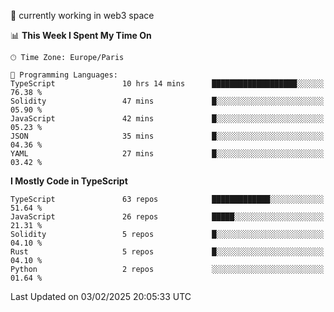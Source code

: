 🔭 currently working in web3 space

<!--START_SECTION:waka-->
📊 **This Week I Spent My Time On** 

```text
🕑︎ Time Zone: Europe/Paris

💬 Programming Languages: 
TypeScript               10 hrs 14 mins      ███████████████████░░░░░░   76.38 % 
Solidity                 47 mins             █░░░░░░░░░░░░░░░░░░░░░░░░   05.90 % 
JavaScript               42 mins             █░░░░░░░░░░░░░░░░░░░░░░░░   05.23 % 
JSON                     35 mins             █░░░░░░░░░░░░░░░░░░░░░░░░   04.36 % 
YAML                     27 mins             █░░░░░░░░░░░░░░░░░░░░░░░░   03.42 % 
```

**I Mostly Code in TypeScript** 

```text
TypeScript               63 repos            █████████████░░░░░░░░░░░░   51.64 % 
JavaScript               26 repos            █████░░░░░░░░░░░░░░░░░░░░   21.31 % 
Solidity                 5 repos             █░░░░░░░░░░░░░░░░░░░░░░░░   04.10 % 
Rust                     5 repos             █░░░░░░░░░░░░░░░░░░░░░░░░   04.10 % 
Python                   2 repos             ░░░░░░░░░░░░░░░░░░░░░░░░░   01.64 % 
```




 Last Updated on 03/02/2025 20:05:33 UTC
<!--END_SECTION:waka-->
